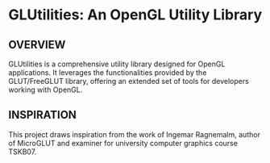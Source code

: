 # GLUtilities: An OpenGL Utility Library

## OVERVIEW
GLUtilities is a comprehensive utility library designed for OpenGL applications. 
It leverages the functionalities provided by the GLUT/FreeGLUT library, 
offering an extended set of tools for developers working with OpenGL.

## INSPIRATION
This project draws inspiration from the work of Ingemar Ragnemalm,
author of MicroGLUT and examiner for university computer graphics course TSKB07.